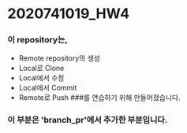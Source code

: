 # 2020741019_HW4

### 이 repository는,
* Remote repository의 생성
* Local로 Clone
* Local에서 수정
* Local에서 Commit
* Remote로 Push
###를 연습하기 위해 만들어졌습니다.

### 이 부분은 'branch_pr'에서 추가한 부분입니다.